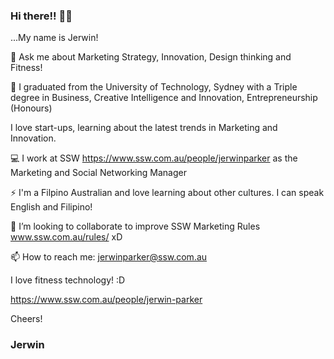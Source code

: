 ### Hi there!! 👋👋
...My name is Jerwin! 

💬 Ask me about Marketing Strategy, Innovation, Design thinking and Fitness!

🔭 I graduated from the University of Technology, Sydney with a Triple degree in Business, Creative Intelligence and Innovation, Entrepreneurship (Honours) 

I love start-ups, learning about the latest trends in Marketing and Innovation. 

💻 I work at SSW https://www.ssw.com.au/people/jerwinparker as the Marketing and Social Networking Manager 

⚡ I'm a Filpino Australian and love learning about other cultures. I can speak English and Filipino! 

👯 I’m looking to collaborate to improve SSW Marketing Rules www.ssw.com.au/rules/ xD

📫 How to reach me: jerwinparker@ssw.com.au

I love fitness technology! :D 

https://www.ssw.com.au/people/jerwin-parker

Cheers!
### Jerwin

